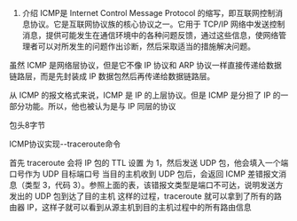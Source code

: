 1. 介绍
ICMP是 Internet Control Message Protocol 的缩写，即互联网控制消息协议。它是互联网协议族的核心协议之一。它用于 TCP/IP 网络中发送控制消息，提供可能发生在通信环境中的各种问题反馈，通过这些信息，使网络管理者可以对所发生的问题作出诊断，然后采取适当的措施解决问题。

虽然 ICMP 是网络层协议，但是它不像 IP 协议和 ARP 协议一样直接传递给数据链路层，而是先封装成 IP 数据包然后再传递给数据链路层。

从 ICMP 的报文格式来说，ICMP 是 IP 的上层协议。但是 ICMP 是分担了 IP 的一部分功能。所以，他也被认为是与 IP 同层的协议

包头8字节

ICMP协议实现--traceroute命令

首先 traceroute 会将 IP 包的 TTL 设置 为 1，然后发送 UDP 包，他会填入一个端口号作为 UDP 目标端口号
当目的主机收到 UDP 包后，会返回 ICMP 差错报文消息（类型 3，代码 3）。参照上面的表，该错报文类型是端口不可达，说明发送方发出的 UDP 包到达了目的主机
这样的过程，traceroute 就可以拿到了所有的路由器 IP，这样子就可以看到从源主机到目的主机过程中的所有路由信息

